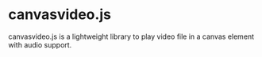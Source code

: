 # canvasvideo.js
canvasvideo.js is a lightweight library to play video file in a canvas element with audio support.
